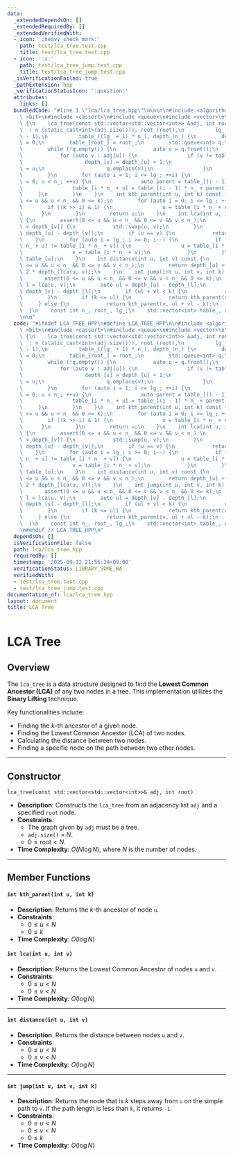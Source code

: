 ```yaml
---
data:
  _extendedDependsOn: []
  _extendedRequiredBy: []
  _extendedVerifiedWith:
  - icon: ':heavy_check_mark:'
    path: test/lca_tree.test.cpp
    title: test/lca_tree.test.cpp
  - icon: ':x:'
    path: test/lca_tree_jump.test.cpp
    title: test/lca_tree_jump.test.cpp
  _isVerificationFailed: true
  _pathExtension: hpp
  _verificationStatusIcon: ':question:'
  attributes:
    links: []
  bundledCode: "#line 1 \"lca/lca_tree.hpp\"\n\n\n\n#include <algorithm>\n#include\
    \ <bit>\n#include <cassert>\n#include <queue>\n#include <vector>\n\nstruct lca_tree\
    \ {\n    lca_tree(const std::vector<std::vector<int>> &adj, int root)\n      \
    \  : n_(static_cast<int>(adj.size())), root_(root),\n          lg_(std::bit_width(static_cast<unsigned>(n_))\
    \ - 1),\n          table_((lg_ + 1) * n_), depth_(n_) {\n        depth_[root_]\
    \ = 0;\n        table_[root_] = root_;\n        std::queue<int> q;\n        q.emplace(root_);\n\
    \        while (!q.empty()) {\n            auto u = q.front();\n            q.pop();\n\
    \            for (auto v : adj[u]) {\n                if (v != table_[u]) {\n\
    \                    depth_[v] = depth_[u] + 1;\n                    table_[v]\
    \ = u;\n                    q.emplace(v);\n                }\n            }\n\
    \        }\n        for (auto i = 1; i <= lg_; ++i) {\n            for (auto u\
    \ = 0; u < n_; ++u) {\n                auto parent = table_[(i - 1) * n_ + u];\n\
    \                table_[i * n_ + u] = table_[(i - 1) * n_ + parent];\n       \
    \     }\n        }\n    }\n    int kth_parent(int u, int k) const {\n        assert(0\
    \ <= u && u < n_ && 0 <= k);\n        for (auto i = 0; i <= lg_; ++i) {\n    \
    \        if ((k >> i) & 1) {\n                u = table_[i * n_ + u];\n      \
    \      }\n        }\n        return u;\n    }\n    int lca(int u, int v) const\
    \ {\n        assert(0 <= u && u < n_ && 0 <= v && v < n_);\n        if (depth_[u]\
    \ < depth_[v]) {\n            std::swap(u, v);\n        }\n        u = kth_parent(u,\
    \ depth_[u] - depth_[v]);\n        if (u == v) {\n            return u;\n    \
    \    }\n        for (auto i = lg_; i >= 0; i--) {\n            if (table_[i *\
    \ n_ + u] != table_[i * n_ + v]) {\n                u = table_[i * n_ + u];\n\
    \                v = table_[i * n_ + v];\n            }\n        }\n        return\
    \ table_[u];\n    }\n    int distance(int u, int v) const {\n        assert(0\
    \ <= u && u < n_ && 0 <= v && v < n_);\n        return depth_[u] + depth_[v] -\
    \ 2 * depth_[lca(u, v)];\n    }\n    int jump(int u, int v, int k) const {\n \
    \       assert(0 <= u && u < n_ && 0 <= v && v < n_ && 0 <= k);\n        auto\
    \ l = lca(u, v);\n        auto ul = depth_[u] - depth_[l];\n        auto vl =\
    \ depth_[v] - depth_[l];\n        if (ul + vl < k) {\n            return -1;\n\
    \        }\n        if (k <= ul) {\n            return kth_parent(u, k);\n   \
    \     } else {\n            return kth_parent(v, ul + vl - k);\n        }\n  \
    \  }\n    const int n_, root_, lg_;\n    std::vector<int> table_, depth_;\n};\n\
    \n\n"
  code: "#ifndef LCA_TREE_HPP\n#define LCA_TREE_HPP\n\n#include <algorithm>\n#include\
    \ <bit>\n#include <cassert>\n#include <queue>\n#include <vector>\n\nstruct lca_tree\
    \ {\n    lca_tree(const std::vector<std::vector<int>> &adj, int root)\n      \
    \  : n_(static_cast<int>(adj.size())), root_(root),\n          lg_(std::bit_width(static_cast<unsigned>(n_))\
    \ - 1),\n          table_((lg_ + 1) * n_), depth_(n_) {\n        depth_[root_]\
    \ = 0;\n        table_[root_] = root_;\n        std::queue<int> q;\n        q.emplace(root_);\n\
    \        while (!q.empty()) {\n            auto u = q.front();\n            q.pop();\n\
    \            for (auto v : adj[u]) {\n                if (v != table_[u]) {\n\
    \                    depth_[v] = depth_[u] + 1;\n                    table_[v]\
    \ = u;\n                    q.emplace(v);\n                }\n            }\n\
    \        }\n        for (auto i = 1; i <= lg_; ++i) {\n            for (auto u\
    \ = 0; u < n_; ++u) {\n                auto parent = table_[(i - 1) * n_ + u];\n\
    \                table_[i * n_ + u] = table_[(i - 1) * n_ + parent];\n       \
    \     }\n        }\n    }\n    int kth_parent(int u, int k) const {\n        assert(0\
    \ <= u && u < n_ && 0 <= k);\n        for (auto i = 0; i <= lg_; ++i) {\n    \
    \        if ((k >> i) & 1) {\n                u = table_[i * n_ + u];\n      \
    \      }\n        }\n        return u;\n    }\n    int lca(int u, int v) const\
    \ {\n        assert(0 <= u && u < n_ && 0 <= v && v < n_);\n        if (depth_[u]\
    \ < depth_[v]) {\n            std::swap(u, v);\n        }\n        u = kth_parent(u,\
    \ depth_[u] - depth_[v]);\n        if (u == v) {\n            return u;\n    \
    \    }\n        for (auto i = lg_; i >= 0; i--) {\n            if (table_[i *\
    \ n_ + u] != table_[i * n_ + v]) {\n                u = table_[i * n_ + u];\n\
    \                v = table_[i * n_ + v];\n            }\n        }\n        return\
    \ table_[u];\n    }\n    int distance(int u, int v) const {\n        assert(0\
    \ <= u && u < n_ && 0 <= v && v < n_);\n        return depth_[u] + depth_[v] -\
    \ 2 * depth_[lca(u, v)];\n    }\n    int jump(int u, int v, int k) const {\n \
    \       assert(0 <= u && u < n_ && 0 <= v && v < n_ && 0 <= k);\n        auto\
    \ l = lca(u, v);\n        auto ul = depth_[u] - depth_[l];\n        auto vl =\
    \ depth_[v] - depth_[l];\n        if (ul + vl < k) {\n            return -1;\n\
    \        }\n        if (k <= ul) {\n            return kth_parent(u, k);\n   \
    \     } else {\n            return kth_parent(v, ul + vl - k);\n        }\n  \
    \  }\n    const int n_, root_, lg_;\n    std::vector<int> table_, depth_;\n};\n\
    \n#endif // LCA_TREE_HPP\n"
  dependsOn: []
  isVerificationFile: false
  path: lca/lca_tree.hpp
  requiredBy: []
  timestamp: '2025-09-12 21:56:34+09:00'
  verificationStatus: LIBRARY_SOME_WA
  verifiedWith:
  - test/lca_tree.test.cpp
  - test/lca_tree_jump.test.cpp
documentation_of: lca/lca_tree.hpp
layout: document
title: LCA Tree
---
```


# LCA Tree

## Overview

The `lca_tree` is a data structure designed to find the **Lowest Common Ancestor (LCA)** of any two nodes in a tree. This implementation utilizes the **Binary Lifting** technique.

Key functionalities include:
* Finding the $k$-th ancestor of a given node.
* Finding the Lowest Common Ancestor (LCA) of two nodes.
* Calculating the distance between two nodes.
* Finding a specific node on the path between two other nodes.

---

## Constructor

`lca_tree(const std::vector<std::vector<int>>& adj, int root)`

* **Description**: Constructs the `lca_tree` from an adjacency list `adj` and a specified `root` node.
* **Constraints**:
    * The graph given by `adj` must be a tree.
    * `adj.size()` = $N$.
    * $0 \le \text{root} < N$.
* **Time Complexity**: $O(N \log N)$, where $N$ is the number of nodes.

---

## Member Functions

#### `int kth_parent(int u, int k)`

* **Description**: Returns the $k$-th ancestor of node `u`.
* **Constraints**:
    * $0 \le u < N$
    * $0 \le k$
* **Time Complexity**: $O(\log N)$

#### `int lca(int u, int v)`

* **Description**: Returns the Lowest Common Ancestor of nodes `u` and `v`.
* **Constraints**:
    * $0 \le u < N$
    * $0 \le v < N$
* **Time Complexity**: $O(\log N)$

---

#### `int distance(int u, int v)`

* **Description**: Returns the distance between nodes `u` and `v`.
* **Constraints**:
    * $0 \le u < N$
    * $0 \le v < N$
* **Time Complexity**: $O(\log N)$

---

#### `int jump(int u, int v, int k)`

* **Description**: Returns the node that is $k$ steps away from `u` on the simple path to `v`. If the path length is less than `k`, it returns `-1`.
* **Constraints**:
    * $0 \le u < N$
    * $0 \le v < N$
    * $0 \le k$
* **Time Complexity**: $O(\log N)$

